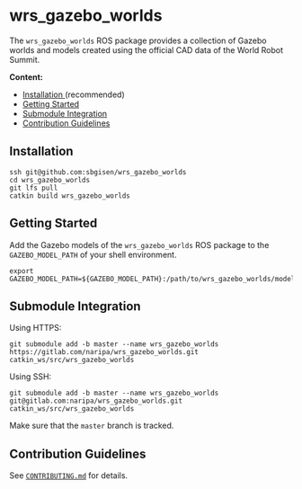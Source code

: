# wrs_gazebo_worlds

The `wrs_gazebo_worlds` ROS package provides a collection of Gazebo worlds and models created using the official CAD data of the World Robot Summit.

**Content:**

*   [Installation ](#installation)(recommended)
*   [Getting Started](#getting-started)
*   [Submodule Integration](#submodule-integration)
*   [Contribution Guidelines](#contribution-guidelines)

## Installation 
```shell
ssh git@github.com:sbgisen/wrs_gazebo_worlds
cd wrs_gazebo_worlds
git lfs pull
catkin build wrs_gazebo_worlds
```

## Getting Started

Add the Gazebo models of the `wrs_gazebo_worlds` ROS package to the `GAZEBO_MODEL_PATH` of your shell environment.

```shell
export GAZEBO_MODEL_PATH=${GAZEBO_MODEL_PATH}:/path/to/wrs_gazebo_worlds/models/
```

## Submodule Integration

Using HTTPS:

```shell
git submodule add -b master --name wrs_gazebo_worlds https://gitlab.com/naripa/wrs_gazebo_worlds.git catkin_ws/src/wrs_gazebo_worlds
```

Using SSH:

```shell
git submodule add -b master --name wrs_gazebo_worlds git@gitlab.com:naripa/wrs_gazebo_worlds.git catkin_ws/src/wrs_gazebo_worlds
```

Make sure that the `master` branch is tracked.

## Contribution Guidelines

See [`CONTRIBUTING.md`](CONTRIBUTING.md) for details.
